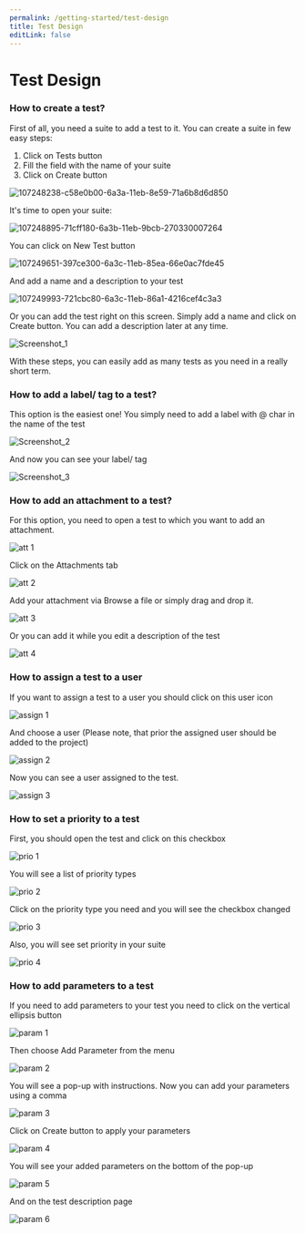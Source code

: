 ```yaml
---
permalink: /getting-started/test-design
title: Test Design
editLink: false
---
```


# Test Design

### **How to create a test?**

First of all, you need a suite to add a test to it. 
You can create a suite in few easy steps:

1. Click on Tests button
2. Fill the field with the name of your suite
3.  Click on Create button

![107248238-c58e0b00-6a3a-11eb-8e59-71a6b8d6d850](https://user-images.githubusercontent.com/77803888/107252438-03d8f980-6a3e-11eb-8c02-a459cc27e46e.png)

It's time to open your suite:

![107248895-71cff180-6a3b-11eb-9bcb-270330007264](https://user-images.githubusercontent.com/77803888/107252511-16533300-6a3e-11eb-9bdc-15d12c9cda25.png)

You can click on New Test button 

![107249651-397ce300-6a3c-11eb-85ea-66e0ac7fde45](https://user-images.githubusercontent.com/77803888/107252534-1ce1aa80-6a3e-11eb-85cf-90ffaa24d587.png)

And add a name and a description to your test

![107249993-721cbc80-6a3c-11eb-86a1-4216cef4c3a3](https://user-images.githubusercontent.com/77803888/107252546-1fdc9b00-6a3e-11eb-8c29-f76410ff2c22.png)

Or you can add the test right on this screen. Simply add a name and click on Create button. You can add a description later at any time.

![Screenshot_1](https://user-images.githubusercontent.com/77803888/107253458-fe2fe380-6a3e-11eb-9409-5e49b9d365cb.jpg)

With these steps, you can easily add as many tests as you need in a really short term.

### **How to add a label/ tag to a test?**

This option is the easiest one! You simply need to add a label with @ char in the name of the test

![Screenshot_2](https://user-images.githubusercontent.com/77803888/107258031-03436180-6a44-11eb-8bb6-4293e9655927.jpg)

And now you can see your label/ tag

![Screenshot_3](https://user-images.githubusercontent.com/77803888/107258147-23732080-6a44-11eb-8e3e-e0b9f7dfeaa7.jpg)

### **How to add an attachment to a test?**

For this option, you need to open a test to which you want to add an attachment. 

![att 1](https://user-images.githubusercontent.com/77803888/107259926-430b4880-6a46-11eb-8d1d-db33ffecaa27.jpg)

Click on the Attachments tab

![att 2](https://user-images.githubusercontent.com/77803888/107259991-54eceb80-6a46-11eb-8ff0-272a62ed463a.jpg)

Add your attachment via Browse a file or simply drag and drop it.

![att 3](https://user-images.githubusercontent.com/77803888/107260167-85cd2080-6a46-11eb-88ff-d732bbc4d289.jpg)

Or you can add it while you edit a description of the test

![att 4](https://user-images.githubusercontent.com/77803888/107261652-3be53a00-6a48-11eb-8c6e-9a544c06259b.jpg)

### **How to assign a test to a user**

If you want to assign a test to a user you should click on this user icon

![assign 1](https://user-images.githubusercontent.com/77803888/107271203-91bfdf00-6a54-11eb-897f-9e5f036b95b3.jpg)

And choose a user (Please note, that prior the assigned user should be added to the project)

![assign 2](https://user-images.githubusercontent.com/77803888/107271246-a2705500-6a54-11eb-9caf-c729ee83bf1e.jpg)

Now you can see a user assigned to the test.

![assign 3](https://user-images.githubusercontent.com/77803888/107271569-1d397000-6a55-11eb-9f3e-c42977a7ab1d.jpg)

### **How to set a priority to a test**

First, you should open the test and click on this checkbox

![prio 1](https://user-images.githubusercontent.com/77803888/107272525-7ce44b00-6a56-11eb-9136-461a52c8fa0d.jpg)

You will see a list of priority types

![prio 2](https://user-images.githubusercontent.com/77803888/107272594-97b6bf80-6a56-11eb-9ae7-c2d76c6e9910.jpg)

Click on the priority type you need and you will see the checkbox changed

![prio 3](https://user-images.githubusercontent.com/77803888/107272685-c0d75000-6a56-11eb-8177-810f632a5c44.jpg)

Also, you will see set priority in your suite

![prio 4](https://user-images.githubusercontent.com/77803888/107273197-668abf00-6a57-11eb-9312-2ba8755c164e.jpg)

### **How to add parameters to a test**

If you need to add parameters to your test you need to click on the vertical ellipsis button

![param 1](https://user-images.githubusercontent.com/77803888/107274640-5542b200-6a59-11eb-91e7-50453d3e1fa5.jpg)

Then choose Add Parameter from the menu

![param 2](https://user-images.githubusercontent.com/77803888/107274735-80c59c80-6a59-11eb-882d-df06a931d720.jpg)

You will see a pop-up with instructions. Now you can add your parameters using a comma

![param 3](https://user-images.githubusercontent.com/77803888/107274897-b66a8580-6a59-11eb-9634-514a30fe495a.jpg)

Click on Create button to apply your parameters

![param 4](https://user-images.githubusercontent.com/77803888/107275045-eb76d800-6a59-11eb-8186-092113e94eda.jpg)

You will see your added parameters on the bottom of the pop-up

![param 5](https://user-images.githubusercontent.com/77803888/107275180-14976880-6a5a-11eb-8e12-0fa6a26754ef.jpg)

And on the test description page

![param 6](https://user-images.githubusercontent.com/77803888/107275231-25e07500-6a5a-11eb-9ada-aa273d96fea8.jpg)












